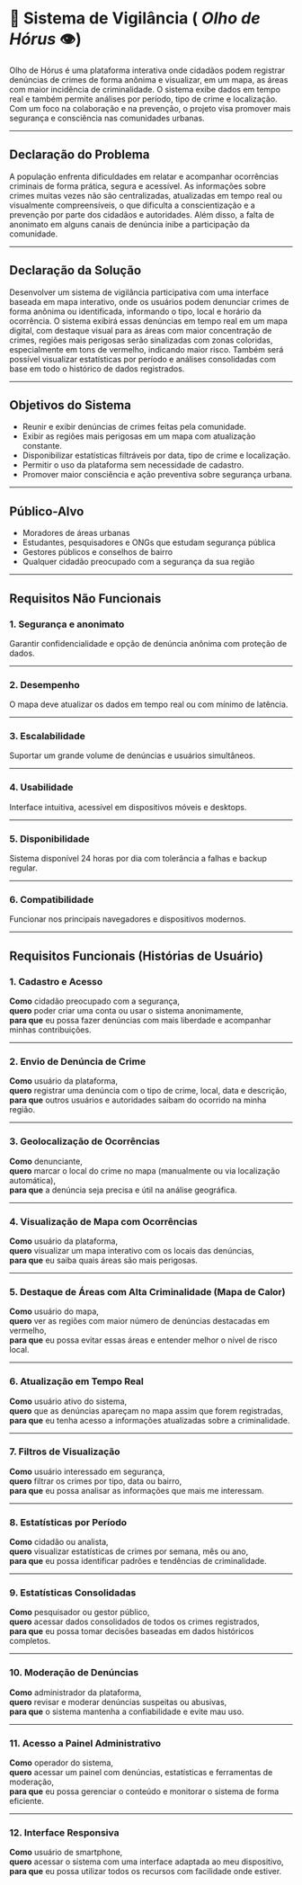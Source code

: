 # 📍 Sistema de Vigilância ( ***Olho de Hórus*** 👁️)

Olho de Hórus é uma plataforma interativa onde cidadãos podem registrar denúncias de crimes de forma anônima e visualizar, em um mapa, as áreas com maior incidência de criminalidade. O sistema exibe dados em tempo real e também permite análises por período, tipo de crime e localização. Com um foco na colaboração e na prevenção, o projeto visa promover mais segurança e consciência nas comunidades urbanas.

---

## Declaração do Problema

A população enfrenta dificuldades em relatar e acompanhar ocorrências criminais de forma prática, segura e acessível. As informações sobre crimes muitas vezes não são centralizadas, atualizadas em tempo real ou visualmente compreensíveis, o que dificulta a conscientização e a prevenção por parte dos cidadãos e autoridades. Além disso, a falta de anonimato em alguns canais de denúncia inibe a participação da comunidade.

---

## Declaração da Solução

Desenvolver um sistema de vigilância participativa com uma interface baseada em mapa interativo, onde os usuários podem denunciar crimes de forma anônima ou identificada, informando o tipo, local e horário da ocorrência. O sistema exibirá essas denúncias em tempo real em um mapa digital, com destaque visual para as áreas com maior concentração de crimes, regiões mais perigosas serão sinalizadas com zonas coloridas, especialmente em tons de vermelho, indicando maior risco. Também será possível visualizar estatísticas por período e análises consolidadas com base em todo o histórico de dados registrados.

---

## Objetivos do Sistema

- Reunir e exibir denúncias de crimes feitas pela comunidade.
- Exibir as regiões mais perigosas em um mapa com atualização constante.
- Disponibilizar estatísticas filtráveis por data, tipo de crime e localização.
- Permitir o uso da plataforma sem necessidade de cadastro.
- Promover maior consciência e ação preventiva sobre segurança urbana.

---

## Público-Alvo

- Moradores de áreas urbanas
- Estudantes, pesquisadores e ONGs que estudam segurança pública
- Gestores públicos e conselhos de bairro
- Qualquer cidadão preocupado com a segurança da sua região

---

## Requisitos Não Funcionais 

### 1. Segurança e anonimato

Garantir confidencialidade e opção de denúncia anônima com proteção de dados.

---

### 2. Desempenho

O mapa deve atualizar os dados em tempo real ou com mínimo de latência.

---

### 3. Escalabilidade

Suportar um grande volume de denúncias e usuários simultâneos.

---

### 4. Usabilidade

Interface intuitiva, acessível em dispositivos móveis e desktops.

---

### 5. Disponibilidade

Sistema disponível 24 horas por dia com tolerância a falhas e backup regular.

---

### 6. Compatibilidade

Funcionar nos principais navegadores e dispositivos modernos.

---

## Requisitos Funcionais (Histórias de Usuário)

### 1. Cadastro e Acesso

**Como** cidadão preocupado com a segurança,  
**quero** poder criar uma conta ou usar o sistema anonimamente,  
**para que** eu possa fazer denúncias com mais liberdade e acompanhar minhas contribuições.

---

### 2. Envio de Denúncia de Crime

**Como** usuário da plataforma,  
**quero** registrar uma denúncia com o tipo de crime, local, data e descrição,  
**para que** outros usuários e autoridades saibam do ocorrido na minha região.

---

### 3. Geolocalização de Ocorrências

**Como** denunciante,  
**quero** marcar o local do crime no mapa (manualmente ou via localização automática),  
**para que** a denúncia seja precisa e útil na análise geográfica.

---

### 4. Visualização de Mapa com Ocorrências

**Como** usuário da plataforma,  
**quero** visualizar um mapa interativo com os locais das denúncias,  
**para que** eu saiba quais áreas são mais perigosas.

---

### 5. Destaque de Áreas com Alta Criminalidade (Mapa de Calor)

**Como** usuário do mapa,  
**quero** ver as regiões com maior número de denúncias destacadas em vermelho,  
**para que** eu possa evitar essas áreas e entender melhor o nível de risco local.

---

### 6. Atualização em Tempo Real

**Como** usuário ativo do sistema,  
**quero** que as denúncias apareçam no mapa assim que forem registradas,  
**para que** eu tenha acesso a informações atualizadas sobre a criminalidade.

---

### 7. Filtros de Visualização

**Como** usuário interessado em segurança,  
**quero** filtrar os crimes por tipo, data ou bairro,  
**para que** eu possa analisar as informações que mais me interessam.

---

### 8. Estatísticas por Período

**Como** cidadão ou analista,  
**quero** visualizar estatísticas de crimes por semana, mês ou ano,  
**para que** eu possa identificar padrões e tendências de criminalidade.

---

### 9. Estatísticas Consolidadas

**Como** pesquisador ou gestor público,  
**quero** acessar dados consolidados de todos os crimes registrados,  
**para que** eu possa tomar decisões baseadas em dados históricos completos.

---

### 10. Moderação de Denúncias

**Como** administrador da plataforma,  
**quero** revisar e moderar denúncias suspeitas ou abusivas,  
**para que** o sistema mantenha a confiabilidade e evite mau uso.

---

### 11. Acesso a Painel Administrativo

**Como** operador do sistema,  
**quero** acessar um painel com denúncias, estatísticas e ferramentas de moderação,  
**para que** eu possa gerenciar o conteúdo e monitorar o sistema de forma eficiente.

---

### 12. Interface Responsiva

**Como** usuário de smartphone,  
**quero** acessar o sistema com uma interface adaptada ao meu dispositivo,  
**para que** eu possa utilizar todos os recursos com facilidade onde estiver.





